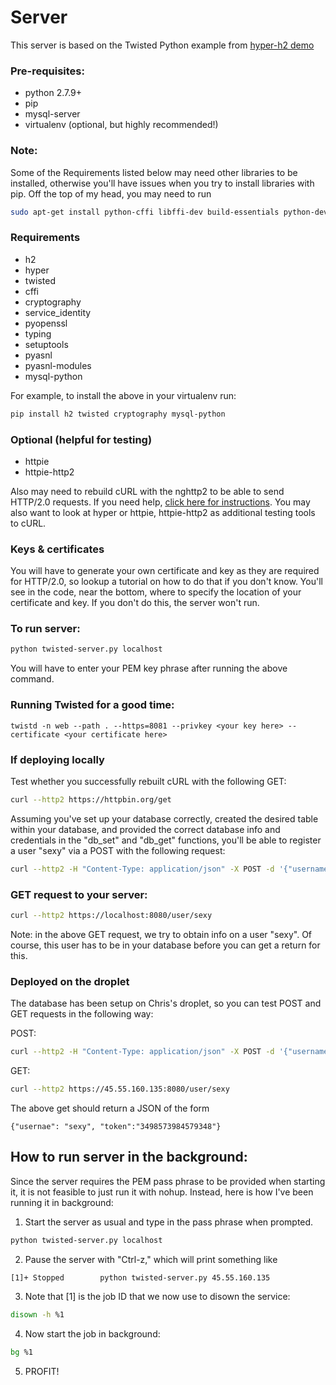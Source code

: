 # Server

This server is based on the Twisted Python example from [hyper-h2 demo](https://github.com/python-hyper/hyper-h2/blob/master/examples/twisted/twisted-server.py)

### Pre-requisites: 
- python 2.7.9+
- pip
- mysql-server
- virtualenv (optional, but highly recommended!)

### Note: 
Some of the Requirements listed below may need other libraries to be installed, otherwise you'll 
have issues when you try to install libraries with pip. 
Off the top of my head, you may need to run
```sh
sudo apt-get install python-cffi libffi-dev build-essentials python-dev libmysqlclient-dev
```

### Requirements
- h2
- hyper
- twisted
- cffi
- cryptography
- service_identity
- pyopenssl
- typing
- setuptools
- pyasnl
- pyasnl-modules
- mysql-python

For example, to install the above in your virtualenv run:
```sh
pip install h2 twisted cryptography mysql-python
```

### Optional (helpful for testing)
- httpie
- httpie-http2

Also may need to rebuild cURL with the nghttp2 to be able to send HTTP/2.0 requests.
If you need help, [click here for instructions](https://serversforhackers.com/video/curl-with-http2-support).
You may also want to look at hyper or httpie, httpie-http2 as additional testing tools to cURL.

### Keys & certificates
You will have to generate your own certificate and key as they are required for HTTP/2.0, so
lookup a tutorial on how to do that if you don't know. You'll see in the code, near the bottom,
where to specify the location of your certificate and key. If you don't do this, the server won't run.

### To run server:
```sh
python twisted-server.py localhost
```
You will have to enter your PEM key phrase after running the above command.

### Running Twisted for a good time:
```
twistd -n web --path . --https=8081 --privkey <your key here> --certificate <your certificate here>
```

### If deploying locally
Test whether you successfully rebuilt cURL with the following GET:
```sh
curl --http2 https://httpbin.org/get
```

Assuming you've set up your database correctly, created the desired table within your database, and provided
the correct database info and credentials in the "db_set" and "db_get" functions, you'll be able to register
a user "sexy" via a POST with the following request:
```sh
curl --http2 -H "Content-Type: application/json" -X POST -d '{"username":"sexy","email":"whatever@some.com","token":"3498573984579348"}' https://localhost:8080/register
```

### GET request to your server:
```sh
curl --http2 https://localhost:8080/user/sexy
```
Note: in the above GET request, we try to obtain info on a user "sexy". Of course, this user has to be 
in your database before you can get a return for this.


### Deployed on the droplet
The database has been setup on Chris's droplet, so you can test POST and GET requests in the following way:

POST:
```sh
curl --http2 -H "Content-Type: application/json" -X POST -d '{"username":"sexy","email":"sexy@email.com","token":"3498573984579348"}' https://45.55.160.135:8080/register
```

GET:
```sh
curl --http2 https://45.55.160.135:8080/user/sexy
```

The above get should return a JSON of the form
```
{"usernae": "sexy", "token":"3498573984579348"}
```

## How to run server in the background:
Since the server requires the PEM pass phrase to be provided when starting it, it is not feasible 
to just run it with nohup. Instead, here is how I've been running it in background:

1. Start the server as usual and type in the pass phrase when prompted.
```sh
python twisted-server.py localhost
```

2. Pause the server with "Ctrl-z," which will print something like
```sh
[1]+ Stopped        python twisted-server.py 45.55.160.135
```

3. Note that [1] is the job ID that we now use to disown the service:
```sh
disown -h %1
```

4. Now start the job in background:
```sh 
bg %1
```

5. PROFIT!